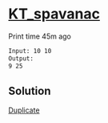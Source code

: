 # [KT_spavanac](https://open.kattis.com/problems/spavanac)

Print time 45m ago

```txt
Input: 10 10
Output:
9 25
```

## Solution

[Duplicate](./BJ_2884.md)
